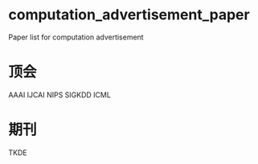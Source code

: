 # computation_advertisement_paper
Paper list for computation advertisement

# 顶会
AAAI
IJCAI
NIPS
SIGKDD
ICML

# 期刊
TKDE
